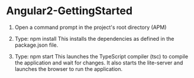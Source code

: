 # Angular2-GettingStarted

1) Open a command prompt in the project's root directory (APM)

2) Type: npm install This installs the dependencies as defined in the package.json file.

3) Type: npm start This launches the TypeScript compiler (tsc) to compile the application and wait for changes. It also starts the lite-server and launches the browser to run the application.

